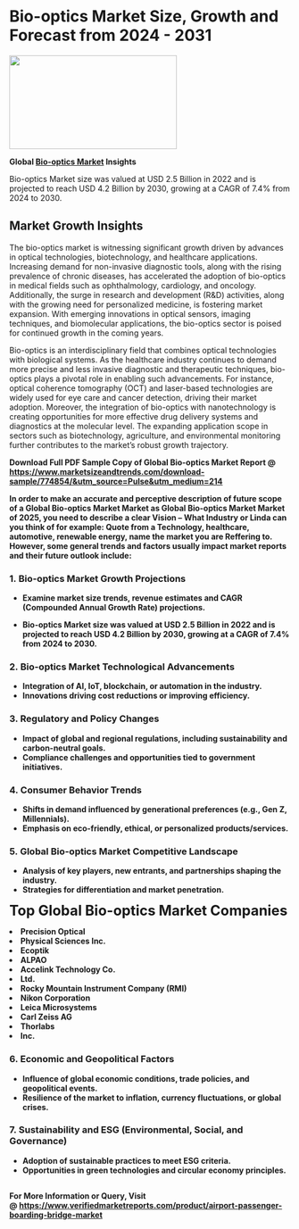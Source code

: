 <H1>Bio-optics Market Size, Growth and Forecast from 2024 - 2031</H1><img class="aligncenter size-medium wp-image-584254" src="https://thirdeyenews.in/wp-content/uploads/2024/09/Global-Market-Research-300x168.jpeg" alt="" width="300" height="168" /><p><strong>Global&nbsp;<a href="https://www.marketsizeandtrends.com/download-sample/774854/&amp;utm_source=Pulse&amp;utm_medium=214">Bio-optics Market</a> Insights</strong></p><p>Bio-optics Market size was valued at USD 2.5 Billion in 2022 and is projected to reach USD 4.2 Billion by 2030, growing at a CAGR of 7.4% from 2024 to 2030.</p><p><h2>Market Growth Insights</h2> <p>The bio-optics market is witnessing significant growth driven by advances in optical technologies, biotechnology, and healthcare applications. Increasing demand for non-invasive diagnostic tools, along with the rising prevalence of chronic diseases, has accelerated the adoption of bio-optics in medical fields such as ophthalmology, cardiology, and oncology. Additionally, the surge in research and development (R&D) activities, along with the growing need for personalized medicine, is fostering market expansion. With emerging innovations in optical sensors, imaging techniques, and biomolecular applications, the bio-optics sector is poised for continued growth in the coming years.</p> <p><strong></strong></p> <p>Bio-optics is an interdisciplinary field that combines optical technologies with biological systems. As the healthcare industry continues to demand more precise and less invasive diagnostic and therapeutic techniques, bio-optics plays a pivotal role in enabling such advancements. For instance, optical coherence tomography (OCT) and laser-based technologies are widely used for eye care and cancer detection, driving their market adoption. Moreover, the integration of bio-optics with nanotechnology is creating opportunities for more effective drug delivery systems and diagnostics at the molecular level. The expanding application scope in sectors such as biotechnology, agriculture, and environmental monitoring further contributes to the market’s robust growth trajectory.</p> <p><strong></p><p><span class=""><strong>Download Full PDF Sample Copy of Global Bio-optics Market Report</strong> @ <a href="https://www.marketsizeandtrends.com/download-sample/774854/&amp;utm_source=Pulse&amp;utm_medium=214" target="_blank">https://www.marketsizeandtrends.com/download-sample/774854/&amp;utm_source=Pulse&amp;utm_medium=214</a></span></p><p>In order to make an accurate and perceptive description of future scope of a Global&nbsp;Bio-optics Market Market as Global&nbsp;Bio-optics Market Market of 2025, you need to describe a clear Vision &ndash; What Industry or Linda can you think of for example: Quote from a Technology, healthcare, automotive, renewable energy, name the market you are Reffering to. However, some general trends and factors usually impact market reports and their future outlook include:</p><h3>1.&nbsp;<strong>Bio-optics Market Growth Projections</strong></h3><ul><li>Examine market size trends, revenue estimates and CAGR (Compounded Annual Growth Rate) projections.</li><li><p>Bio-optics Market size was valued at USD 2.5 Billion in 2022 and is projected to reach USD 4.2 Billion by 2030, growing at a CAGR of 7.4% from 2024 to 2030.</p></li></ul><h3>2.&nbsp;<strong>Bio-optics Market Technological Advancements</strong></h3><ul><li>Integration of AI, IoT, blockchain, or automation in the industry.</li><li>Innovations driving cost reductions or improving efficiency.</li></ul><h3>3.&nbsp;<strong>Regulatory and Policy Changes</strong></h3><ul><li>Impact of global and regional regulations, including sustainability and carbon-neutral goals.</li><li>Compliance challenges and opportunities tied to government initiatives.</li></ul><h3>4.&nbsp;<strong>Consumer Behavior Trends</strong></h3><ul><li>Shifts in demand influenced by generational preferences (e.g., Gen Z, Millennials).</li><li>Emphasis on eco-friendly, ethical, or personalized products/services.</li></ul><h3>5.&nbsp;<strong>Global Bio-optics Market Competitive Landscape</strong></h3><ul><li>Analysis of key players, new entrants, and partnerships shaping the industry.</li><li>Strategies for differentiation and market penetration.</li></ul><p data-pm-slice="1 1 []"><span style="color: inherit; font-family: inherit; font-size: 25px;">Top Global Bio-optics Market Companies</span></p><div class="" data-test-id=""><p><li>Precision Optical</li><li> Physical Sciences Inc.</li><li> Ecoptik</li><li> ALPAO</li><li> Accelink Technology Co.</li><li> Ltd.</li><li> Rocky Mountain Instrument Company (RMI)</li><li> Nikon Corporation</li><li> Leica Microsystems</li><li> Carl Zeiss AG</li><li> Thorlabs</li><li> Inc.</li></p></div><h3>6.&nbsp;<strong>Economic and Geopolitical Factors</strong></h3><ul><li>Influence of global economic conditions, trade policies, and geopolitical events.</li><li>Resilience of the market to inflation, currency fluctuations, or global crises.</li></ul><h3>7.&nbsp;<strong>Sustainability and ESG (Environmental, Social, and Governance)</strong></h3><ul><li>Adoption of sustainable practices to meet ESG criteria.</li><li>Opportunities in green technologies and circular economy principles.</li></ul><h2><strong style="font-size: 14px;">For More Information or Query, Visit @&nbsp;</strong><a style="background-color: #ffffff; font-size: 14px;" href="https://www.marketsizeandtrends.com/report/bio-optics-market/" target="_blank">https://www.verifiedmarketreports.com/product/airport-passenger-boarding-bridge-market</a></h2>
